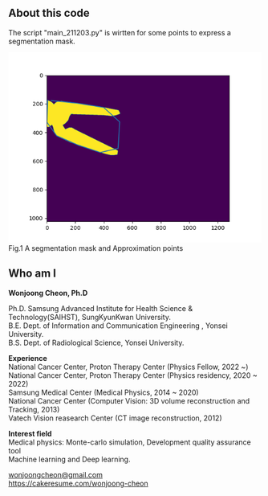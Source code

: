 ## About this code  
The script "main_211203.py" is wirtten for some points to express a segmentation mask.   

<img src = https://github.com/wjcheon/maskApproximation_python/blob/master/result.png />
Fig.1 A segmentation mask and Approximation points    
 
  
## Who am I 
**Wonjoong Cheon, Ph.D**    
  
Ph.D. Samsung Advanced Institute for Health Science & Technology(SAIHST), SungKyunKwan University.    
B.E. Dept. of Information and Communication Engineering , Yonsei University.  
B.S. Dept. of Radiological Science, Yonsei University.  

**Experience**  
National Cancer Center, Proton Therapy Center (Physics Fellow, 2022 ~)  
National Cancer Center, Proton Therapy Center (Physics residency, 2020 ~ 2022)  
Samsung Medical Center (Medical Physics, 2014 ~ 2020)  
National Cancer Center (Computer Vision: 3D volume reconstruction and Tracking, 2013)  
Vatech Vision reasearch Center (CT image reconstruction, 2012)  

**Interest field**  
Medical physics: Monte-carlo simulation, Development quality assurance tool  
Machine learning and Deep learning.  

wonjoongcheon@gmail.com  
https://cakeresume.com/wonjoong-cheon    